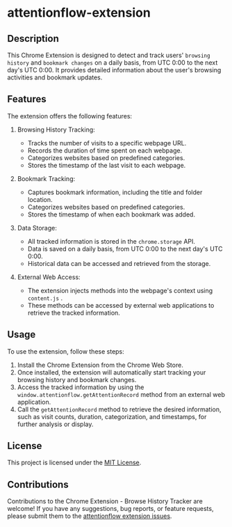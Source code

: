# attentionflow-extension

## Description

This Chrome Extension is designed to detect and track users' `browsing history` and `bookmark changes` on a daily basis, from UTC 0:00 to the next day's UTC 0:00. It provides detailed information about the user's browsing activities and bookmark updates.

## Features

The extension offers the following features:

1. Browsing History Tracking:

   - Tracks the number of visits to a specific webpage URL.
   - Records the duration of time spent on each webpage.
   - Categorizes websites based on predefined categories.
   - Stores the timestamp of the last visit to each webpage.

2. Bookmark Tracking:

   - Captures bookmark information, including the title and folder location.
   - Categorizes websites based on predefined categories.
   - Stores the timestamp of when each bookmark was added.

3. Data Storage:

   - All tracked information is stored in the `chrome.storage` API.
   - Data is saved on a daily basis, from UTC 0:00 to the next day's UTC 0:00.
   - Historical data can be accessed and retrieved from the storage.

4. External Web Access:
   - The extension injects methods into the webpage's context using `content.js` .
   - These methods can be accessed by external web applications to retrieve the tracked information.

## Usage

To use the extension, follow these steps:

1. Install the Chrome Extension from the Chrome Web Store.
2. Once installed, the extension will automatically start tracking your browsing history and bookmark changes.
3. Access the tracked information by using the `window.attentionflow.getAttentionRecord` method from an external web application.
4. Call the `getAttentionRecord` method to retrieve the desired information, such as visit counts, duration, categorization, and timestamps, for further analysis or display.

## License

This project is licensed under the [MIT License](LICENSE).

## Contributions

Contributions to the Chrome Extension - Browse History Tracker are welcome! If you have any suggestions, bug reports, or feature requests, please submit them to the [attentionflow extension issues](https://github.com/AttentionFlow/attentionflow-extension/issues).
